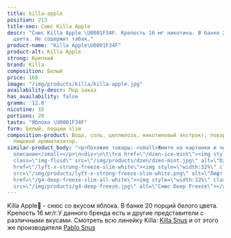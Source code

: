 ```yaml
---
title: killa-apple
position: 213
title-seo: Снюс Killa Apple
descr: "Снюс Killa Apple \U0001F34F. Крепость 16 мг никотина. В банке 20 порций белого
  цвета. Не содержит табак."
product-name: "Killa Apple\U0001F34F"
product-alt: Killa Apple
strong: Крепкий
brand: Killa
composition: Белый
price: 160
image: "/img/products/killa/killa-apple.jpg"
availability-descr: Под заказ
has_availability: false
gramm: '12.8'
nicotine: 16
portions: 20
taste: "Яблоко \U0001F34F"
form: Белый, порции slim
composition-product: Вода, соль, целлюлоза, никотиновый экстракт, поваренная сода,
  пищевой ароматизатор.
similar-product_body: "<p>Похожие товары: <small>Жмите на картинки и читайте полное
  описание</small></p>\n<div>\n\t\t<a href=\"/dzen-ice-mint\"><img style=\"width:32%\"
  class=\"img-fluid\" src=\"/img/products/dzen/dzen-mint.jpg\" alt=\"Dzen Ice Mint\"></a>\n\t\t<a
  href=\"/lyft-x-strong-freeze-slim-white\"><img style=\"width:32%\" class=\"img-fluid\"
  src=\"/img/products/lyft-x-strong-freeze-slim-white.png\" alt=\"Лифт фриз\"></a>\n<a
  href=\"/g4-deep-freeze-slim-all-white\"><img style=\"width:32%\" class=\"img-fluid\"
  src=\"/img/products/g4-deep-freeze.jpg\" alt=\"Снюс Deep Freeze\"></a>\n</div>"
---
```


Killa Apple🍏 - снюс со вкусом яблока. В банке 20 порций белого цвета. Крепость 16 мг/г.У данного бренда есть и другие представители c различными вкусами. Смотреть всю линейку Killa: <a href="/killa-snus">Killa Snus</a> и от этого же производителя <a href="/pablo-snus">Pablo Snus</a>